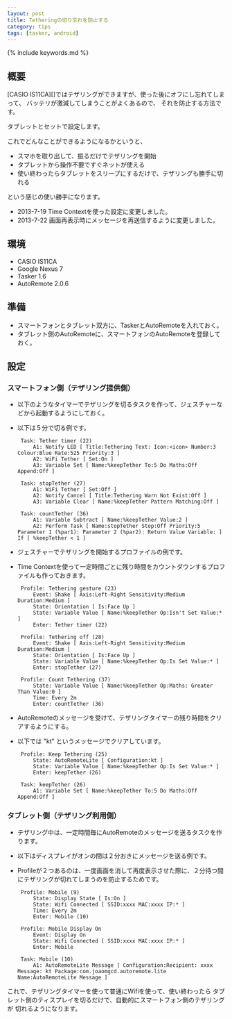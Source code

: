 ```yaml
---
layout: post
title: Tetheringの切り忘れを防止する
category: tips
tags: [tasker, android]
---
```

{% include keywords.md %}

## 概要

[CASIO IS11CA][]ではテザリングができますが、使った後にオフにし忘れてしまって、
バッテリが激減してしまうことがよくあるので、
それを防止する方法です。

タブレットとセットで設定します。

これでどんなことができるようになるかというと、

* スマホを取り出して、振るだけでテザリングを開始
* タブレットから操作不要ですぐネットが使える
* 使い終わったらタブレットをスリープにするだけで、テザリングも勝手に切れる

という感じの使い勝手になります。

* 2013-7-19 Time Contextを使った設定に変更しました。
* 2013-7-22 画面再表示時にメッセージを再送信するように変更しました。

## 環境

* CASIO IS11CA
* Google Nexus 7
* Tasker 1.6
* AutoRemote 2.0.6

## 準備

* スマートフォンとタブレット双方に、TaskerとAutoRemoteを入れておく。
* タブレット側のAutoRemoteに、スマートフォンのAutoRemoteを登録しておく。

## 設定

### スマートフォン側（テザリング提供側）

* 以下のようなタイマーでテザリングを切るタスクを作って、ジェスチャーなどから起動するようにしておく。
 * 以下は５分で切る例です。

        Task: Tether timer (22)
            A1: Notify LED [ Title:Tethering Text: Icon:<icon> Number:3 Colour:Blue Rate:525 Priority:3 ] 
            A2: WiFi Tether [ Set:On ] 
            A3: Variable Set [ Name:%keepTether To:5 Do Maths:Off Append:Off ]

        Task: stopTether (27)
            A1: WiFi Tether [ Set:Off ] 
            A2: Notify Cancel [ Title:Tethering Warn Not Exist:Off ] 
            A3: Variable Clear [ Name:%keepTether Pattern Matching:Off ]

        Task: countTether (36)
            A1: Variable Subtract [ Name:%keepTether Value:2 ] 
            A2: Perform Task [ Name:stopTether Stop:Off Priority:5 Parameter 1 (%par1): Parameter 2 (%par2): Return Value Variable: ] If [ %keepTether < 1 ]


* ジェスチャーでテザリングを開始するプロファイルの例です。
 * Time Contextを使って一定時間ごとに残り時間をカウントダウンするプロファイルも作っておきます。

        Profile: Tethering gesture (23)
            Event: Shake [ Axis:Left-Right Sensitivity:Medium Duration:Medium ]
            State: Orientation [ Is:Face Up ]
            State: Variable Value [ Name:%keepTether Op:Isn't Set Value:* ]
            Enter: Tether timer (22)

        Profile: Tethering off (28)
            Event: Shake [ Axis:Left-Right Sensitivity:Medium Duration:Medium ]
            State: Orientation [ Is:Face Up ]
            State: Variable Value [ Name:%keepTether Op:Is Set Value:* ]
            Enter: stopTether (27)

        Profile: Count Tethering (37)
            State: Variable Value [ Name:%keepTether Op:Maths: Greater Than Value:0 ]
            Time: Every 2m
            Enter: countTether (36)

* AutoRemoteのメッセージを受けて、テザリングタイマーの残り時間をクリアするようにする。
 * 以下では "kt" というメッセージでクリアしています。

        Profile: Keep Tethering (25)
            State: AutoRemoteLite [ Configuration:kt ]
            State: Variable Value [ Name:%keepTether Op:Is Set Value:* ]
            Enter: keepTether (26)

        Task: keepTether (26)
            A1: Variable Set [ Name:%keepTether To:5 Do Maths:Off Append:Off ]

### タブレット側（テザリング利用側）

* テザリング中は、一定時間毎にAutoRemoteのメッセージを送るタスクを作ります。
 * 以下はディスプレイがオンの間は２分おきにメッセージを送る例です。
 * Profileが２つあるのは、一度画面を消して再度表示させた際に、２分待つ間にテザリングが切れてしまうのを防止するためです。

        Profile: Mobile (9)
            State: Display State [ Is:On ]
            State: Wifi Connected [ SSID:xxxx MAC:xxxx IP:* ]
            Time: Every 2m
            Enter: Mobile (10)

        Profile: Mobile Display On
            Event: Display On
            State: Wifi Connected [ SSID:xxxx MAC:xxxx IP:* ]
            Enter: Mobile

        Task: Mobile (10)
            A1: AutoRemoteLite Message [ Configuration:Recipient: xxxx Message: kt Package:com.joaomgcd.autoremote.lite Name:AutoRemoteLite Message ]

これで、テザリングタイマーを使って普通にWifiを使って、使い終わったら
タブレット側のティスプレイを切るだけで、自動的にスマートフォン側のテザリングが
切れるようになります。
